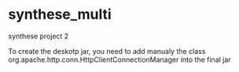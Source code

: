 # synthese_multi
synthese project 2

To create the deskotp jar, you need to add manualy the class org.apache.http.conn.HttpClientConnectionManager into the final jar 
